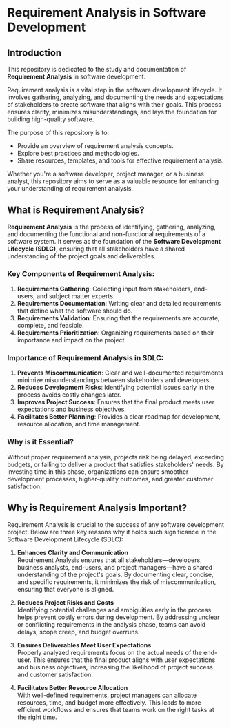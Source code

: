 # Requirement Analysis in Software Development

## Introduction

This repository is dedicated to the study and documentation of **Requirement Analysis** in software development.

Requirement analysis is a vital step in the software development lifecycle. It involves gathering, analyzing, and documenting the needs and expectations of stakeholders to create software that aligns with their goals. This process ensures clarity, minimizes misunderstandings, and lays the foundation for building high-quality software.

The purpose of this repository is to:

- Provide an overview of requirement analysis concepts.
- Explore best practices and methodologies.
- Share resources, templates, and tools for effective requirement analysis.

Whether you're a software developer, project manager, or a business analyst, this repository aims to serve as a valuable resource for enhancing your understanding of requirement analysis.

## What is Requirement Analysis?

**Requirement Analysis** is the process of identifying, gathering, analyzing, and documenting the functional and non-functional requirements of a software system. It serves as the foundation of the **Software Development Lifecycle (SDLC)**, ensuring that all stakeholders have a shared understanding of the project goals and deliverables.

### Key Components of Requirement Analysis:

1. **Requirements Gathering**: Collecting input from stakeholders, end-users, and subject matter experts.
2. **Requirements Documentation**: Writing clear and detailed requirements that define what the software should do.
3. **Requirements Validation**: Ensuring that the requirements are accurate, complete, and feasible.
4. **Requirements Prioritization**: Organizing requirements based on their importance and impact on the project.

### Importance of Requirement Analysis in SDLC:

1. **Prevents Miscommunication**: Clear and well-documented requirements minimize misunderstandings between stakeholders and developers.
2. **Reduces Development Risks**: Identifying potential issues early in the process avoids costly changes later.
3. **Improves Project Success**: Ensures that the final product meets user expectations and business objectives.
4. **Facilitates Better Planning**: Provides a clear roadmap for development, resource allocation, and time management.

### Why is it Essential?

Without proper requirement analysis, projects risk being delayed, exceeding budgets, or failing to deliver a product that satisfies stakeholders' needs. By investing time in this phase, organizations can ensure smoother development processes, higher-quality outcomes, and greater customer satisfaction.

## Why is Requirement Analysis Important?

Requirement Analysis is crucial to the success of any software development project. Below are three key reasons why it holds such significance in the Software Development Lifecycle (SDLC):

1. **Enhances Clarity and Communication**  
   Requirement Analysis ensures that all stakeholders—developers, business analysts, end-users, and project managers—have a shared understanding of the project's goals. By documenting clear, concise, and specific requirements, it minimizes the risk of miscommunication, ensuring that everyone is aligned.

2. **Reduces Project Risks and Costs**  
   Identifying potential challenges and ambiguities early in the process helps prevent costly errors during development. By addressing unclear or conflicting requirements in the analysis phase, teams can avoid delays, scope creep, and budget overruns.

3. **Ensures Deliverables Meet User Expectations**  
   Properly analyzed requirements focus on the actual needs of the end-user. This ensures that the final product aligns with user expectations and business objectives, increasing the likelihood of project success and customer satisfaction.

4. **Facilitates Better Resource Allocation**  
   With well-defined requirements, project managers can allocate resources, time, and budget more effectively. This leads to more efficient workflows and ensures that teams work on the right tasks at the right time.
